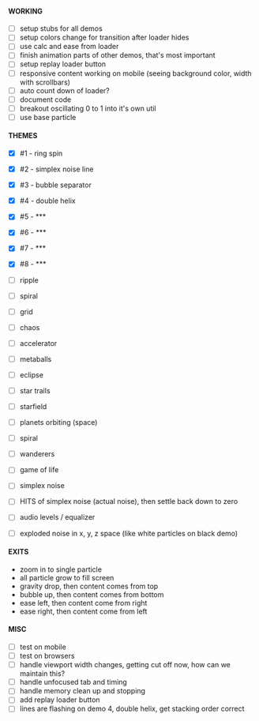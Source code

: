 #### WORKING

- [ ] setup stubs for all demos
- [ ] setup colors change for transition after loader hides
- [ ] use calc and ease from loader
- [ ] finish animation parts of other demos, that's most important
- [ ] setup replay loader button
- [ ] responsive content working on mobile (seeing background color, width with scrollbars)
- [ ] auto count down of loader?
- [ ] document code
- [ ] breakout oscillating 0 to 1 into it's own util
- [ ] use base particle

#### THEMES

- [x] #1 - ring spin
- [x] #2 - simplex noise line
- [x] #3 - bubble separator
- [x] #4 - double helix
- [x] #5 - ***
- [x] #6 - ***
- [x] #7 - ***
- [x] #8 - ***

- [ ] ripple
- [ ] spiral
- [ ] grid
- [ ] chaos
- [ ] accelerator
- [ ] metaballs
- [ ] eclipse
- [ ] star trails
- [ ] starfield
- [ ] planets orbiting (space)
- [ ] spiral
- [ ] wanderers
- [ ] game of life
- [ ] simplex noise
- [ ] HITS of simplex noise (actual noise), then settle back down to zero
- [ ] audio levels / equalizer
- [ ] exploded noise in x, y, z space (like white particles on black demo)

#### EXITS

- zoom in to single particle
- all particle grow to fill screen
- gravity drop, then content comes from top
- bubble up, then content comes from bottom
- ease left, then content come from right
- ease right, then content come from left

#### MISC

- [ ] test on mobile
- [ ] test on browsers
- [ ] handle viewport width changes, getting cut off now, how can we maintain this?
- [ ] handle unfocused tab and timing
- [ ] handle memory clean up and stopping
- [ ] add replay loader button
- [ ] lines are flashing on demo 4, double helix, get stacking order correct
